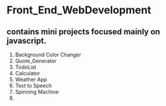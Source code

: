 # Front_End_WebDevelopment

## contains mini projects focused mainly on javascript.

1. Background Color Changer
2. Quote_Generator
3. TodoList
4. Calculator
5. Weather App
6. Text to Speech
7. Spinning Machine
8.
